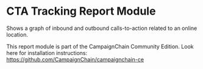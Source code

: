 CTA Tracking Report Module
==========================

Shows a graph of inbound and outbound calls-to-action related to an online
location.

This report module is part of the CampaignChain Community Edition. Look here for
installation instructions: https://github.com/CampaignChain/campaignchain-ce